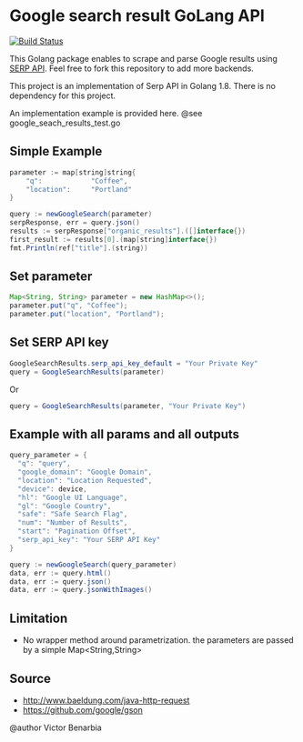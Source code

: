 Google search result GoLang API
===

[![Build Status](https://travis-ci.org/serpapi/google-search-results-golang.svg?branch=master)](https://travis-ci.org/serpapi/google-search-results-golang)

This Golang package enables to scrape and parse Google results using [SERP API](https://serpapi.com).
 Feel free to fork this repository to add more backends.

This project is an implementation of Serp API in Golang 1.8.
There is no dependency for this project.

An implementation example is provided here.
@see google_seach_results_test.go
## Simple Example
```java
parameter := map[string]string{
    "q":            "Coffee",
    "location":     "Portland"
}

query := newGoogleSearch(parameter)
serpResponse, err = query.json()
results := serpResponse["organic_results"].([]interface{})
first_result := results[0].(map[string]interface{})
fmt.Println(ref["title"].(string))
```

## Set parameter
```java
Map<String, String> parameter = new HashMap<>();
parameter.put("q", "Coffee");
parameter.put("location", "Portland");
```

## Set SERP API key

```java
GoogleSearchResults.serp_api_key_default = "Your Private Key"
query = GoogleSearchResults(parameter)
```
Or

```java
query = GoogleSearchResults(parameter, "Your Private Key")
```

## Example with all params and all outputs

```java
query_parameter = {
  "q": "query",
  "google_domain": "Google Domain",
  "location": "Location Requested",
  "device": device,
  "hl": "Google UI Language",
  "gl": "Google Country",
  "safe": "Safe Search Flag",
  "num": "Number of Results",
  "start": "Pagination Offset",
  "serp_api_key": "Your SERP API Key"
}

query := newGoogleSearch(query_parameter)
data, err := query.html()
data, err := query.json()
data, err := query.jsonWithImages()
```

Limitation
---
 - No wrapper method around parametrization.
  the parameters are passed by a simple Map<String,String>

Source
---
 * http://www.baeldung.com/java-http-request
 * https://github.com/google/gson

@author Victor Benarbia
